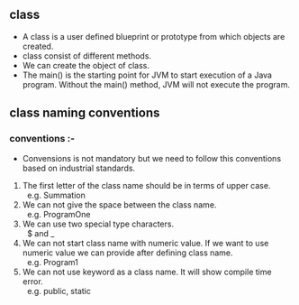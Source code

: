 ## class
* A class is a user defined blueprint or prototype from which objects are created.
* class consist of different methods.
* We can create the object of class.
* The main() is the starting point for JVM to start execution of a Java program. Without the main() method, JVM will not execute the program.

## class naming conventions 
### conventions :-
* Convensions is not mandatory but we need to follow this conventions based on industrial standards.
1) The first letter of the class name should be in terms of upper case.<br>
&nbsp; e.g. Summation <br>
2) We can not give the space between the class name.<br>
&nbsp;  e.g. ProgramOne <br>
3) We can use two special type characters.<br>
&nbsp;  $ and  _ <br>
4) We can not start class name with numeric value. If we want to use numeric value we can provide after defining class name.<br>
&nbsp;  e.g. Program1 <br>
5) We can not use keyword as a class name. It will show compile time error.<br>
&nbsp;  e.g. public, static <br> 

   

